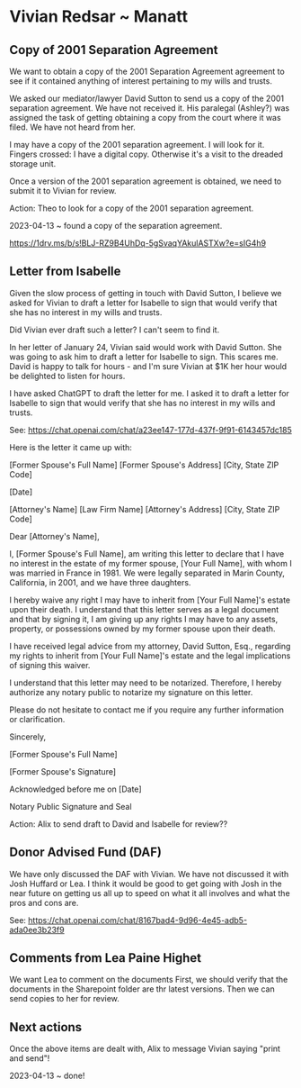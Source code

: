 # Vivian Redsar ~ Manatt

## Copy of 2001 Separation Agreement

We want to obtain a copy of the 2001 Separation Agreement agreement to see if it contained anything of interest pertaining to my wills and trusts.

We asked our mediator/lawyer David Sutton to send us a copy of the 2001 separation agreement.  We have not received it. His paralegal (Ashley?) was assigned the task of getting obtaining a copy from the court where it was filed.  We have not heard from her.

I may have a copy of the 2001 separation agreement. I will look for it. Fingers crossed: I have a digital copy. Otherwise it's a visit to the dreaded storage unit.

Once a version of the 2001 separation agreement is obtained, we need to submit it to Vivian for review.

Action: Theo to look for a copy of the 2001 separation agreement.

2023-04-13 ~ found a copy of the separation agreement.

https://1drv.ms/b/s!BLJ-RZ9B4UhDq-5gSvaqYAkulASTXw?e=sIG4h9


## Letter from Isabelle

Given the slow process of getting in touch with David Sutton, I believe we asked for Vivian to draft a letter for Isabelle to sign that would verify that she has no interest in my wills and trusts.

Did Vivian ever draft such a letter? I can't seem to find it.

In her letter of January 24, Vivian said would work with David Sutton. She was going to ask him to draft a letter for Isabelle to sign. This scares me. David is happy to talk for hours - and I'm sure Vivian at $1K her hour would be delighted to listen for hours.

I have asked ChatGPT to draft the letter for me. I asked it to draft a letter for Isabelle to sign that would verify that she has no interest in my wills and trusts.

See: https://chat.openai.com/chat/a23ee147-177d-437f-9f91-6143457dc185

Here is the letter it came up with:

[Former Spouse's Full Name]
[Former Spouse's Address]
[City, State ZIP Code]

[Date]

[Attorney's Name]
[Law Firm Name]
[Attorney's Address]
[City, State ZIP Code]

Dear [Attorney's Name],

I, [Former Spouse's Full Name], am writing this letter to declare that I have no interest in the estate of my former spouse, [Your Full Name], with whom I was married in France in 1981. We were legally separated in Marin County, California, in 2001, and we have three daughters.

I hereby waive any right I may have to inherit from [Your Full Name]'s estate upon their death. I understand that this letter serves as a legal document and that by signing it, I am giving up any rights I may have to any assets, property, or possessions owned by my former spouse upon their death.

I have received legal advice from my attorney, David Sutton, Esq., regarding my rights to inherit from [Your Full Name]'s estate and the legal implications of signing this waiver.

I understand that this letter may need to be notarized. Therefore, I hereby authorize any notary public to notarize my signature on this letter.

Please do not hesitate to contact me if you require any further information or clarification.

Sincerely,

[Former Spouse's Full Name]

[Former Spouse's Signature]

Acknowledged before me on [Date]

Notary Public Signature and Seal

Action: Alix to send draft to David and Isabelle for review??

## Donor Advised Fund (DAF)

We have only discussed the DAF with Vivian. We have not discussed it with Josh Huffard or Lea. I think it would be good to get going with Josh in the near future on getting us all up to speed on what it all involves and what the pros and cons are.

See: https://chat.openai.com/chat/8167bad4-9d96-4e45-adb5-ada0ee3b23f9

## Comments from Lea Paine Highet

We want Lea to comment on the documents First, we should verify that the documents in the Sharepoint folder are thr latest versions. Then we can send copies to her for review.

## Next actions

Once the above items are dealt with, Alix to message Vivian saying "print and send"!

2023-04-13 ~ done!
